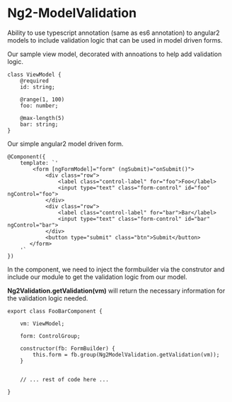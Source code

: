 # Ng2-ModelValidation
Ability to use typescript annotation (same as es6 annotation) to angular2 models to include validation logic that can be used in model driven forms.


Our sample view model, decorated with annoations to help add validation logic.
```
class ViewModel {
	@required
	id: string;
	
	@range(1, 100)
	foo: number;
	
	@max-length(5)
	bar: string;
}
```


Our simple angular2 model driven form. 
```
@Component({
	template: `'
		<form [ngFormModel]="form" (ngSubmit)="onSubmit()">
        	<div class="row">
            	<label class="control-label" for="foo">Foo</label>
               	<input type="text" class="form-control" id="foo" ngControl="foo">
            </div>
        	<div class="row">
            	<label class="control-label" for="bar">Bar</label>
               	<input type="text" class="form-control" id="bar" ngControl="bar">
            </div>
            <button type="submit" class="btn">Submit</button>
       </form>
	'`
})
```
 

In the component, we need to inject the formbuilder via the construtor and include our module to get the validation logic from our model.

**Ng2Validation.getValidation(vm)** will return the necessary information for the validation logic needed.

```
export class FooBarComponent {

	vm: ViewModel;

	form: ControlGroup;

	constructor(fb: FormBuilder) {
		this.form = fb.group(Ng2ModelValidation.getValidation(vm));
	}


	// ... rest of code here ...
	
}
```
